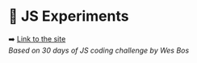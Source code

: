 # 🎨 JS Experiments
➡️ [Link to the site](https://experimentsjs.herokuapp.com/)  
*Based on 30 days of JS coding challenge by Wes Bos*

